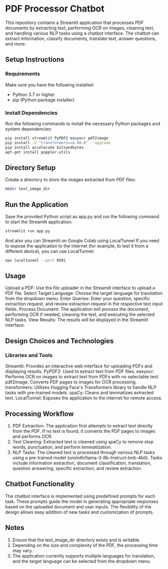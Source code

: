 # PDF Processor Chatbot

This repository contains a Streamlit application that processes PDF documents by extracting text, performing OCR on images, cleaning text, and handling various NLP tasks using a chatbot interface. The chatbot can extract information, classify documents, translate text, answer questions, and more.

## Setup Instructions

### Requirements

Make sure you have the following installed:
- Python 3.7 or higher
- pip (Python package installer)

### Install Dependencies

Run the following commands to install the necessary Python packages and system dependencies:

```sh
pip install streamlit PyPDF2 easyocr pdf2image
pip install -U "transformers==4.40.0" --upgrade
pip install accelerate bitsandbytes
apt-get install poppler-utils
```

## Directory Setup
Create a directory to store the images extracted from PDF files:
```sh
mkdir text_image_dir
```

## Run the Application
Save the provided Python script as app.py and run the following command to start the Streamlit application:
```sh
streamlit run app.py
```
And also you can Streamlit on Google Colab using LocalTunnel 
If you need to expose the application to the internet (for example, to test it from a different device), you can use LocalTunnel:

```sh
npx localtunnel --port 8501
```

## Usage
Upload a PDF: Use the file uploader in the Streamlit interface to upload a PDF file.
Select Target Language: Choose the target language for translation from the dropdown menu.
Enter Queries: Enter your question, specific extraction request, and review extraction request in the respective text input fields.
Process Document: The application will process the document, performing OCR if needed, cleaning the text, and executing the selected NLP tasks.
View Results: The results will be displayed in the Streamlit interface.

## Design Choices and Technologies
### Libraries and Tools
Streamlit: Provides an interactive web interface for uploading PDFs and displaying results.
PyPDF2: Used to extract text from PDF files.
easyocr: Performs OCR on images to extract text from PDFs with no selectable text.
pdf2image: Converts PDF pages to images for OCR processing.
transformers: Utilizes Hugging Face's Transformers library to handle NLP tasks with pre-trained models.
spaCy: Cleans and lemmatizes extracted text.
LocalTunnel: Exposes the application to the internet for remote access.

## Processing Workflow
1. PDF Extraction: The application first attempts to extract text directly from the PDF. If no text is found, it converts the PDF pages to images and performs OCR.
2. Text Cleaning: Extracted text is cleaned using spaCy to remove stop words, punctuation, and perform lemmatization.
3. NLP Tasks: The cleaned text is processed through various NLP tasks using a pre-trained model (unsloth/llama-3-8b-Instruct-bnb-4bit). Tasks include information extraction, document classification, translation, question answering, specific extraction, and review extraction.

## Chatbot Functionality
The chatbot interface is implemented using predefined prompts for each task. These prompts guide the model in generating appropriate responses based on the uploaded document and user inputs. The flexibility of the design allows easy addition of new tasks and customization of prompts.

## Notes
1. Ensure that the text_image_dir directory exists and is writable.
2. Depending on the size and complexity of the PDF, the processing time may vary.
3. The application currently supports multiple languages for translation, and the target language can be selected from the dropdown menu.
